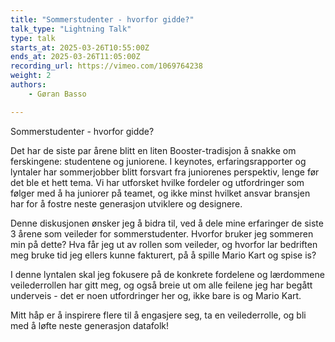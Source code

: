 ```yaml
---
title: "Sommerstudenter - hvorfor gidde?"
talk_type: "Lightning Talk"
type: talk
starts_at: 2025-03-26T10:55:00Z
ends_at: 2025-03-26T11:05:00Z
recording_url: https://vimeo.com/1069764238
weight: 2
authors:
    - Gøran Basso

---
```

Sommerstudenter - hvorfor gidde?

Det har de siste par årene blitt en liten Booster-tradisjon å snakke om ferskingene: studentene og juniorene.
I keynotes, erfaringsrapporter og lyntaler har sommerjobber blitt forsvart fra juniorenes perspektiv, lenge før det ble et hett tema. Vi har utforsket hvilke fordeler og utfordringer som følger med å ha juniorer på teamet, og ikke minst hvilket ansvar bransjen har for å fostre neste generasjon utviklere og designere.

Denne diskusjonen ønsker jeg å bidra til, ved å dele mine erfaringer de siste 3 årene som veileder for sommerstudenter.
Hvorfor bruker jeg sommeren min på dette? Hva får jeg ut av rollen som veileder, og hvorfor lar bedriften meg bruke tid jeg ellers kunne fakturert, på å spille Mario Kart og spise is?

I denne lyntalen skal jeg fokusere på de konkrete fordelene og lærdommene veilederrollen har gitt meg, og også breie ut om alle feilene jeg har begått underveis - det er noen utfordringer her og, ikke bare is og Mario Kart.

Mitt håp er å inspirere flere til å engasjere seg, ta en veilederrolle, og bli med å løfte neste generasjon datafolk!
